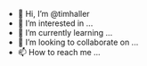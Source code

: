 - 👋 Hi, I’m @timhaller
- 👀 I’m interested in ...
- 🌱 I’m currently learning ...
- 💞️ I’m looking to collaborate on ...
- 📫 How to reach me ...

<!---
timhaller/timhaller is a ✨ special ✨ repository because its `README.md` (this file) appears on your GitHub profile.
You can click the Preview link to take a look at your changes.
--->
